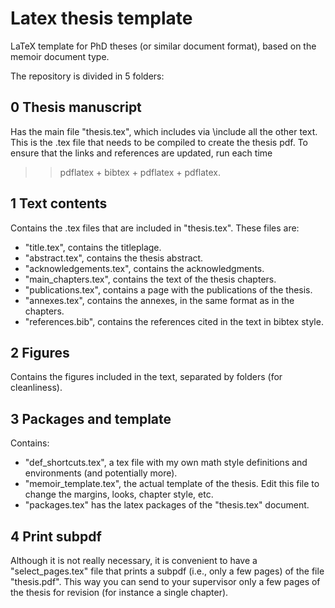 # Latex thesis template
LaTeX template for PhD theses (or similar document format), based on the memoir document type.

The repository is divided in 5 folders:

0 Thesis manuscript
-----------
Has the main file "thesis.tex", which includes via \include all the other text. This is the .tex file that needs to be compiled to create the thesis pdf. To ensure that the links and references are updated, run each time
>> pdflatex + bibtex + pdflatex + pdflatex.

1 Text contents
-----------
Contains the .tex files that are included in "thesis.tex". These files are:

- "title.tex", contains the titleplage.
- "abstract.tex", contains the thesis abstract.
- "acknowledgements.tex", contains the acknowledgments.
- "main_chapters.tex", contains the text of the thesis chapters.
- "publications.tex", contains a page with the publications of the thesis.
- "annexes.tex", contains the annexes, in the same format as in the chapters.
- "references.bib", contains the references cited in the text in bibtex style.

2 Figures
-----------
Contains the figures included in the text, separated by folders (for cleanliness).

3 Packages and template
-----------
Contains:

- "def_shortcuts.tex", a tex file with my own math style definitions and environments (and potentially more).
- "memoir_template.tex", the actual template of the thesis. Edit this file to change the margins, looks, chapter style, etc.
- "packages.tex" has the latex packages of the "thesis.tex" document.

4 Print subpdf
-----------
Although it is not really necessary, it is convenient to have a "select_pages.tex" file that prints a subpdf (i.e., only a few pages) of the file "thesis.pdf". This way you can send to your supervisor only a few pages of the thesis for revision (for instance a single chapter).
